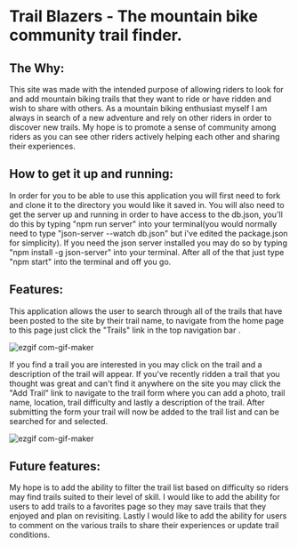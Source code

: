 # Trail Blazers - The mountain bike community trail finder.

## The Why:

This site was made with the intended purpose of allowing riders to look for and add mountain biking trails that they want to ride or have ridden and wish to share with others. As a mountain biking enthusiast myself I am always in search of a new adventure and rely on other riders in order to discover new trails. My hope is to promote a sense of community among riders as you can see other riders actively helping each other and sharing their experiences.

## How to get it up and running:

In order for you to be able to use this application you will first need to fork and clone it to the directory you would like it saved in. You will also need to get the server up and running in order to have access to the db.json, you'll do this by typing "npm run server" into your terminal(you would normally need to type "json-server --watch db.json" but i've edited the package.json for simplicity). If you need the json server installed you may do so by typing "npm install -g json-server" into your terminal. After all of the that just type "npm start" into the terminal and off you go.

## Features:

This application allows the user to search through all of the trails that have been posted to the site by their trail name, to navigate from the home page to this page just click the "Trails" link in the top navigation bar .

![ezgif com-gif-maker](https://user-images.githubusercontent.com/97415262/172270958-da8fe261-52a0-4889-932f-f36c3326d30c.gif)

If you find a trail you are interested in you may click on the trail and a description of the trail will appear. If you've recently ridden a trail that you thought was great and can't find it anywhere on the site you may click the "Add Trail” link to navigate to the trail form where you can add a photo, trail name, location, trail difficulty and lastly a description of the trail. After submitting the form your trail will now be added to the trail list and can be searched for and selected.

![ezgif com-gif-maker](https://user-images.githubusercontent.com/97415262/172272751-512eb70a-f3be-4de2-a6dc-7734fff46038.gif)

## Future features:

My hope is to add the ability to filter the trail list based on difficulty so riders may find trails suited to their level of skill. I would like to add the ability for users to add trails to a favorites page so they may save trails that they enjoyed and plan on revisiting. Lastly I would like to add the ability for users to comment on the various trails to share their experiences or update trail conditions.
